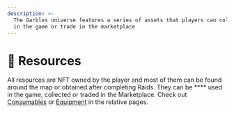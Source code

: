 ```yaml
---
description: >-
  The Garbles universe features a series of assets that players can collect use
  in the game or trade in the marketplace
---
```


# 💎 Resources

All resources are NFT owned by the player and most of them can be found around the map or obtained after completing Raids. They can be **** used in the game, collected or traded in the Marketplace. Check out [Consumables](nft/) or [Equipment](game-items/) in the relative pages.&#x20;
